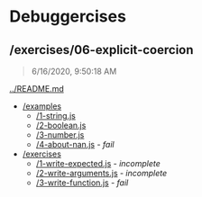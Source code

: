 # Debuggercises 

## /exercises/06-explicit-coercion 

> 6/16/2020, 9:50:18 AM 

[../README.md](../README.md)

- [/examples](./examples/README.md)
  - [/1-string.js](./examples/README.md#1-stringjs)  
  - [/2-boolean.js](./examples/README.md#2-booleanjs)  
  - [/3-number.js](./examples/README.md#3-numberjs)  
  - [/4-about-nan.js](./examples/README.md#4-about-nanjs) - _fail_ 
- [/exercises](./exercises/README.md)
  - [/1-write-expected.js](./exercises/README.md#1-write-expectedjs) - _incomplete_ 
  - [/2-write-arguments.js](./exercises/README.md#2-write-argumentsjs) - _incomplete_ 
  - [/3-write-function.js](./exercises/README.md#3-write-functionjs) - _fail_ 

